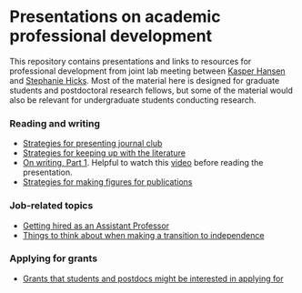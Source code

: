 # Presentations on academic professional development

This repository contains presentations and links to resources for professional development from joint lab meeting between [Kasper Hansen](https://www.hansenlab.org) and [Stephanie Hicks](https://www.stephaniehicks.com). 
Most of the material here is designed for graduate students and postdoctoral research fellows, but some of the material would also be relevant for undergraduate students conducting research.

### Reading and writing 

- [Strategies for presenting journal club](presentations/2020-01-28-journal-club.pdf)
- [Strategies for keeping up with the literature](presentations/2020-02-04-literature.pdf)
- [On writing, Part 1](presentations/2020-03-18-writing-part-1.pdf). Helpful to watch this [video](https://youtu.be/vtIzMaLkCaM) before reading the presentation.
- [Strategies for making figures for publications](https://docs.google.com/presentation/d/15_V_3Lh_zhn_9Kg9QndZPLXSiO1fGD_Mqf7G_Z_D5p8/edit?usp=sharing)

### Job-related topics 

- [Getting hired as an Assistant Professor](presentations/2020-04-29-getting-hired-as-an-asst-prof.pdf)
- [Things to think about when making a transition to independence](https://docs.google.com/presentation/d/1GX_ZJqnNh1amxIeGj3iXTlx-v6gSSEAjaNiFg084AFw/edit?usp=sharing)

### Applying for grants 

- [Grants that students and postdocs might be interested in applying for](https://docs.google.com/presentation/d/1bFNsOV6GXqqoXv-z1ciHxG9BZU0C1Nl7Xat4UsCL2Jc/edit?usp=sharing)
